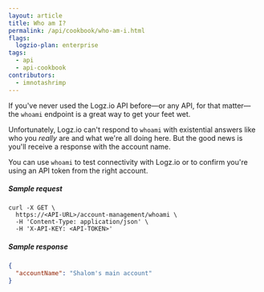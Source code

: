 ```yaml
---
layout: article
title: Who am I?
permalink: /api/cookbook/who-am-i.html
flags:
  logzio-plan: enterprise
tags:
  - api
  - api-cookbook
contributors:
  - imnotashrimp
---
```


If you've never used the Logz.io API before—or any API, for that matter—the `whoami` endpoint is a great way to get your feet wet.

Unfortunately, Logz.io can't respond to `whoami` with existential answers like who you _really_ are and what we're all doing here.
But the good news is you'll receive a response with the account name.

You can use `whoami` to test connectivity with Logz.io or to confirm you're using an API token from the right account.

##### Sample request

```shell
curl -X GET \
  https://<API-URL>/account-management/whoami \
  -H 'Content-Type: application/json' \
  -H 'X-API-KEY: <API-TOKEN>'
```

##### Sample response

```json
{
  "accountName": "Shalom's main account"
}
```